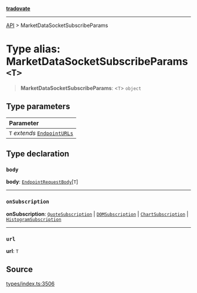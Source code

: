 [**tradovate**](../README.md)

***

[API](../API.md) > MarketDataSocketSubscribeParams

# Type alias: MarketDataSocketSubscribeParams`<T>`

> **MarketDataSocketSubscribeParams**: <`T`> `object`

## Type parameters

| Parameter |
| :------ |
| `T` *extends* [`EndpointURLs`](type-alias.EndpointURLs.md) |

## Type declaration

### `body`

**body**: [`EndpointRequestBody`](type-alias.EndpointRequestBody.md)[`T`]

***

### `onSubscription`

**onSubscription**: [`QuoteSubscription`](type-alias.QuoteSubscription.md) \| [`DOMSubscription`](type-alias.DOMSubscription.md) \| [`ChartSubscription`](type-alias.ChartSubscription.md) \| [`HistogramSubscription`](type-alias.HistogramSubscription.md)

***

### `url`

**url**: `T`

## Source

[types/index.ts:3506](https://github.com/cgilly2fast/tradovate-typescript/blob/b1caea5/src/types/index.ts#L3506)
